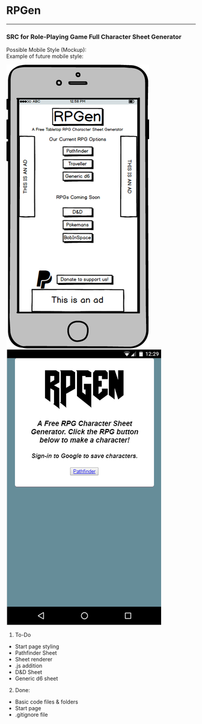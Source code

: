 # RPGen
***
### SRC for Role-Playing Game Full Character Sheet Generator

Possible Mobile Style (Mockup):                                                
Example of future mobile style:

![alt text](https://github.com/MrsLSmith/RPGen/blob/master/New%20Mockup%201.png "Mobile Mockup Style")![alt text](https://github.com/MrsLSmith/RPGen/blob/master/0.png "ExamplePrototype")

1. To-Do
* Start page styling
* Pathfinder Sheet
* Sheet renderer
* .js addition
* D&D Sheet
* Generic d6 sheet


2. Done:
* Basic code files & folders
* Start page
* .gitignore file
